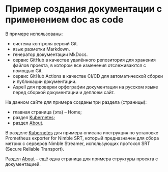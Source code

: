 # Пример создания документации с применением doc as code

В примере использованы:

- система контроля версий Git.
- язык разметки Markdown.
- генератор документации MkDocs.
- сервис GitHub в качестве удалённого репозитория для хранения файлов проекта, в котором все изменения отслеживаются с помощью Git.
-  сервис GitHub Actions в качестве CI/CD для автоматической сборки и публикации документации.
- Aspell для проверки орфографии документации на русском языке перед сборкой документации и деплоем сайт. 

На данном сайте для примера созданы три раздела (страницы):

- главная страница (эта) – Home;
- раздел [Kubernetes](kubernetes.md);
- раздел [About](about.md).

В разделе [Kubernetes](kubernetes.md) для примера описана инструкция по установке Prometheus exporter for Nimble SRT, который предназначен для сбора метрик с серверов Nimble Streamer, использующих протокол SRT (Secure Reliable Transport).

Раздел [About](about.md) – ещё одна страница для примера структуры проекта с документацией.